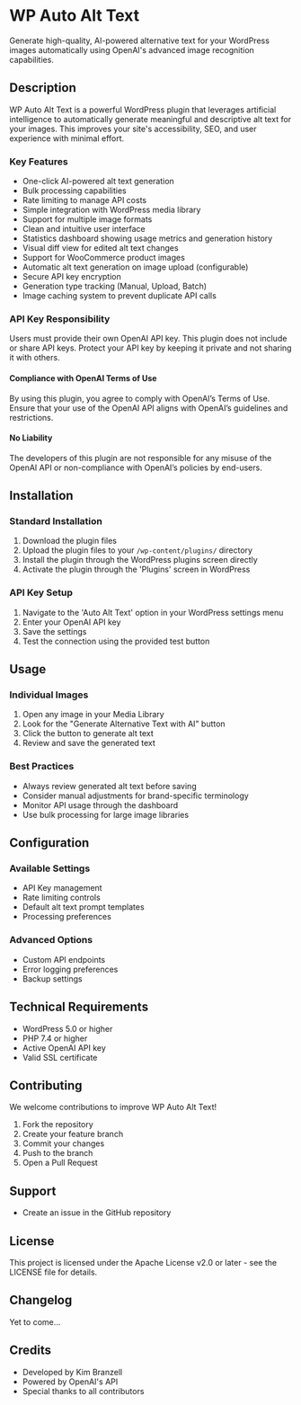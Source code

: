 # WP Auto Alt Text

Generate high-quality, AI-powered alternative text for your WordPress images automatically using OpenAI's advanced image recognition capabilities.


## Description

WP Auto Alt Text is a powerful WordPress plugin that leverages artificial intelligence to automatically generate meaningful and descriptive alt text for your images. This improves your site's accessibility, SEO, and user experience with minimal effort.

### Key Features

- One-click AI-powered alt text generation
- Bulk processing capabilities
- Rate limiting to manage API costs
- Simple integration with WordPress media library
- Support for multiple image formats
- Clean and intuitive user interface
- Statistics dashboard showing usage metrics and generation history
- Visual diff view for edited alt text changes
- Support for WooCommerce product images
- Automatic alt text generation on image upload (configurable)
- Secure API key encryption
- Generation type tracking (Manual, Upload, Batch)
- Image caching system to prevent duplicate API calls

### API Key Responsibility

Users must provide their own OpenAI API key. This plugin does not include or share API keys.
Protect your API key by keeping it private and not sharing it with others.

#### Compliance with OpenAI Terms of Use

By using this plugin, you agree to comply with OpenAI’s Terms of Use.
Ensure that your use of the OpenAI API aligns with OpenAI’s guidelines and restrictions.

#### No Liability

The developers of this plugin are not responsible for any misuse of the OpenAI API or non-compliance with OpenAI’s policies by end-users.

## Installation

### Standard Installation

1. Download the plugin files
2. Upload the plugin files to your `/wp-content/plugins/` directory
3. Install the plugin through the WordPress plugins screen directly
4. Activate the plugin through the 'Plugins' screen in WordPress

### API Key Setup

1. Navigate to the 'Auto Alt Text' option in your WordPress settings menu
2. Enter your OpenAI API key
3. Save the settings
4. Test the connection using the provided test button

## Usage

### Individual Images

1. Open any image in your Media Library
2. Look for the "Generate Alternative Text with AI" button
3. Click the button to generate alt text
4. Review and save the generated text

### Best Practices

- Always review generated alt text before saving
- Consider manual adjustments for brand-specific terminology
- Monitor API usage through the dashboard
- Use bulk processing for large image libraries

## Configuration

### Available Settings

- API Key management
- Rate limiting controls
- Default alt text prompt templates
- Processing preferences

### Advanced Options

- Custom API endpoints
- Error logging preferences
- Backup settings

## Technical Requirements

- WordPress 5.0 or higher
- PHP 7.4 or higher
- Active OpenAI API key
- Valid SSL certificate

## Contributing

We welcome contributions to improve WP Auto Alt Text!

1. Fork the repository
2. Create your feature branch
3. Commit your changes
4. Push to the branch
5. Open a Pull Request

## Support

- Create an issue in the GitHub repository

## License

This project is licensed under the Apache License v2.0 or later - see the LICENSE file for details.

## Changelog

Yet to come...

## Credits

- Developed by Kim Branzell
- Powered by OpenAI's API
- Special thanks to all contributors
